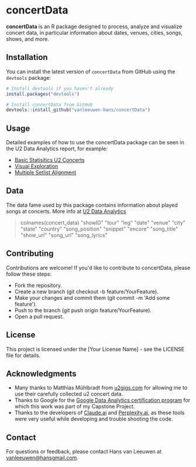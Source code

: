 # concertData

**concertData** is an R package designed to process, analyze and visualize concert data, in particular information about dates, venues, cities, songs, shows, and more.

## Installation

You can install the latest version of `concertData` from GitHub using the `devtools` package:

```R
# Install devtools if you haven't already
install.packages("devtools")

# Install concertData from GitHub
devtools::install_github("vanleeuwen-hans/concertData")
```

## Usage
Detailed examples of how to use the concertData package can be seen in the U2 Data Analytics report, for example:
- [Basic Statisitics U2 Concerts](https://vanleeuwen-hans.github.io/u2_data_analytics/basic-stats-u2-concerts.html)
- [Visual Exploration](https://vanleeuwen-hans.github.io/u2_data_analytics/visual-exploration-of-the-data.html)
- [Multiple Setlist Alignment](https://vanleeuwen-hans.github.io/u2_data_analytics/multiple-setlist-alignment.html)

## Data
The data fame used by this package contains information about played songs at concerts. More info at [U2 Data Analytics](https://vanleeuwen-hans.github.io/u2_data_analytics/prepare-the-data.html#data-structure)

> colnames(concert_data)
"showID"        "tour"          "leg"           "date"          "venue"         "city"          "state"         "country"       "song_position"
"snippet"       "encore"        "song_title"    "show_url"      "song_url"      "song_lyrics"  

## Contributing
Contributions are welcome! If you'd like to contribute to concertData, please follow these steps:
- Fork the repository.
- Create a new branch (git checkout -b feature/YourFeature).
- Make your changes and commit them (git commit -m 'Add some feature').
- Push to the branch (git push origin feature/YourFeature).
- Open a pull request.

## License
This project is licensed under the [Your License Name] - see the LICENSE file for details.

## Acknowledgments
- Many thanks to Matthias Mühlbradt from [u2gigs.com](https://www.u2gigs.com/) for allowing me to use their carefully collected u2 concert data.
- Thanks to Google for the [Google Data Analytics certification program](https://www.coursera.org/professional-certificates/google-data-analytics) for which this work was part of my Capstone Project.
- Thanks to the developers of [Claude.ai](https://claude.ai/) and [Perplexity.ai](https://www.perplexity.ai/), as these tools were very useful while developing and trouble shooting the code.

## Contact
For questions or feedback, please contact Hans van Leeuwen at vanleeuwen@hansgmail.com.
